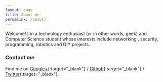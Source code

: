 ```yaml
---
layout: page
title: About me
permalink: /about/
---
```


Welcome! I'm a technology enthusiast (or in other words, geek) and Computer Science student whose interests include networking , security, programming, robotics and DIY projects.

### Contact me

Find me on [Google+][google]{:target="_blank"} / [Github][github]{:target="_blank"} / [Twitter][Twitter]{:target="_blank"}.


[github]: https://github.com/dariusbakunas
[google]: https://plus.google.com/+DariusBakunas
[twitter]: https://twitter.com/dariusbakunas

